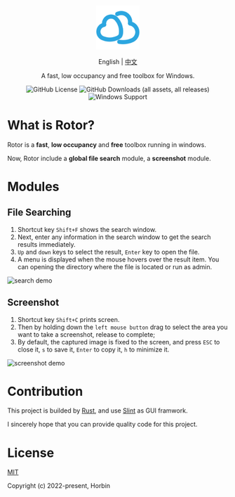 <p align="center"><a href="https://github.com/Horbin-Magician/rotor-rs" target="_blank" rel="noopener noreferrer"><img width="100" src="./src/ui/assets/logo.png" alt="Rotor logo"></a></p>

<p align="center">
<span>English</span>
<span> | </span>
<a href="doc\README_CN.md">中文</a>
</p>

<p align="center"><span>A fast, low occupancy and free toolbox for Windows.</span></p>

<div align="center">

![GitHub License](https://img.shields.io/github/license/Horbin-Magician/rotor)
![GitHub Downloads (all assets, all releases)](https://img.shields.io/github/downloads/Horbin-Magician/rotor/total)
![Windows Support](https://img.shields.io/badge/Windows-0078D6?style=flat&logo=windows&logoColor=white)

</div>

# What is Rotor?

Rotor is a **fast**, **low occupancy** and **free** toolbox running in windows.

Now, Rotor include a **global file search** module, a **screenshot** module.

# Modules

## File Searching

1. Shortcut key `Shift+F` shows the search window.
2. Next, enter any information in the search window to get the search results immediately.
3. `Up` and `down` keys to select the result, `Enter` key to open the file. 
4. A menu is displayed when the mouse hovers over the result item. You can opening the directory where the file is located or run as admin.

![search demo](./doc/search_demo.gif)

## Screenshot

1. Shortcut key `Shift+C` prints screen.
2. Then by holding down the `left mouse button` drag to select the area you want to take a screenshot, release to complete;
3. By default, the captured image is fixed to the screen, and press `ESC` to close it, `s` to save it, `Enter` to copy it, `h` to minimize it.

![screenshot demo](./doc/screenshot_demo.gif)

# Contribution

This project is builded by [Rust](https://www.rust-lang.org/), and use [Slint](https://slint.dev/) as GUI framwork.

I sincerely hope that you can provide quality code for this project.

# License

[MIT](https://opensource.org/licenses/MIT)

Copyright (c) 2022-present, Horbin
